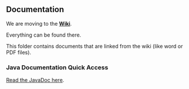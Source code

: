## Documentation

We are moving to the [**Wiki**](https://github.com/PeterUlb/harambe/wiki/1-High-Level-Overview).

Everything can be found there.


This folder contains documents that are linked from the wiki (like word or PDF files).

### Java Documentation Quick Access

[Read the JavaDoc here](https://htmlpreview.github.io/?https://github.com/PeterUlb/harambe/blob/feature/documentation/documentation/JavaDoc_v01/index.html).

